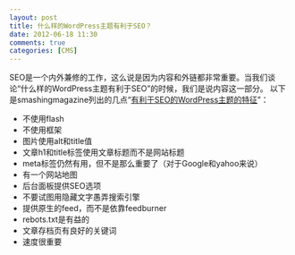 ```yaml
---
layout: post
title: 什么样的WordPress主题有利于SEO？
date: 2012-06-18 11:30
comments: true
categories: [CMS]
---
```

SEO是一个内外兼修的工作，这么说是因为内容和外链都非常重要。当我们谈论“什么样的WordPress主题有利于SEO”的时候，我们是说内容这一部分。
以下是smashingmagazine列出的几点“<a title="有利于SEO的WordPress主题的特征" href="http://wp.smashingmagazine.com/2012/06/14/wordpress-theme-seo/">有利于SEO的WordPress主题的特征</a>”：
<ul>
	<li>不使用flash</li>
	<li>不使用框架</li>
	<li>图片使用alt和title值</li>
	<li>文章h1和title标签使用文章标题而不是网站标题</li>
	<li>meta标签仍然有用，但不是那么重要了（对于Google和yahoo来说）</li>
	<li>有一个网站地图</li>
	<li>后台面板提供SEO选项</li>
	<li>不要试图用隐藏文字愚弄搜索引擎</li>
	<li>提供原生的feed，而不是依靠feedburner</li>
	<li>rebots.txt是有益的</li>
	<li>文章存档页有良好的关键词</li>
	<li>速度很重要</li>
</ul>
